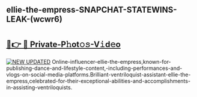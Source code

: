 ## ellie-the-empress-SNAPCHAT-STATEWINS-LEAK-(wcwr6)


# <h2><a href="https://mediaupload.pro?-20M">🔗👉 🔴 Private-P𝚑ot𝚘𝚜-V𝚒d𝚎o</a></h2>

[![NEW UPDATED](https://i.imgur.com/0qMVB7G.gif)](https://mediaupload.pro?-20M)
Online-influencer-ellie-the-empress,known-for-publishing-dance-and-lifestyle-content,-including-performances-and-vlogs-on-social-media-platforms.Brilliant-ventriloquist-assistant-ellie-the-empress,celebrated-for-their-exceptional-abilities-and-accomplishments-in-assisting-ventriloquists.  